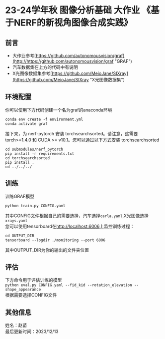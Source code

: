 # **23-24学年秋 图像分析基础 大作业 《基于NERF的新视角图像合成实践》** #
## **前言** ##
- 大作业参考[https://github.com/autonomousvision/graf](http://https://github.com/autonomousvision/graf "GRAF")
- 汽车数据集在上方的代码中有说明
- X光图像数据集参考[https://github.com/MeioJane/SIXray](https://github.com/MeioJane/SIXray "X光图像数据集")
## **环境配置** ##
你可以使用下方代码创建一个名为graf的anaconda环境  

    conda env create -f environment.yml  
    conda activate graf

接下来，为 nerf-pytorch 安装 torchsearchsorted。请注意，这需要 torch>=1.4.0 和 CUDA >= v10.1。您可以通过以下方式安装 torchsearchsorted  

    cd submodules/nerf_pytorch  
    pip install -r requirements.txt  
    cd torchsearchsorted  
    pip install .  
    cd ../../../  
## **训练** ##
训练GRAF模型  

    python train.py CONFIG.yaml 
其中CONFIG文件根据自己的需要选择，汽车选择`carla.yaml`,X光图像选择`xrays.yaml`  
您可以使用tensorboard在[http://localhost:6006](http://localhost:6006)上监控训练过程：
  
    cd OUTPUT_DIR  
    tensorboard --logdir ./monitoring --port 6006  
其中OUTPUT_DIR为你的输出的文件夹位置   
## **评估** ##
下方命令用于评估训练的模型  
`python eval.py CONFIG.yaml --fid_kid --rotation_elevation --shape_appearance`  
根据需要选择CONFIG文件  
## **其他信息** ##
姓名：赵苗  
最后更新时间：2023/12/13